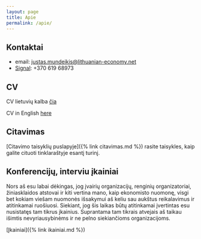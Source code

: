 ```yaml
---
layout: page
title: Apie
permalink: /apie/
---
```


## Kontaktai
* email: justas.mundeikis@lithuanian-economy.net
* [Signal](signal.org): +370 619 68973

## CV

CV lietuvių kalba [čia](/assets/general/CV_Justas_Mundeikis_LT_2021_04_21.pdf)

CV in English [here](/assets/general/CV_Justas_Mundeikis_EN_2021_04_21.pdf)


## Citavimas
[Citavimo taisyklių puslapyje]({% link citavimas.md %}) rasite taisykles, kaip galite cituoti tinklaraštyje esantį turinį.

## Konferencijų, interviu įkainiai
Nors aš esu labai dėkingas, jog įvairių organizacijų, renginių organizatoriai, žiniasklaidos atstovai ir kiti vertina mano, kaip ekonomisto nuomonę, visgi bet kokiam viešam nuomonės išsakymui aš keliu sau aukštus reikalavimus ir atitinkamai ruošiuosi. Siekiant, jog šis laikas būtų atitinkamai įvertintas esu nusistatęs tam tikrus įkainius. Suprantama tam tikrais atvejais aš taikau išimtis nevyriausybinėms ir ne pelno siekiančioms organizacijoms.

[Įkainiai]({% link ikainiai.md %})
